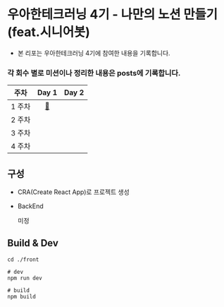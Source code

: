 # 우아한테크러닝 4기 - 나만의 노션 만들기 (feat.시니어봇)

- 본 리포는 우아한테크러닝 4기에 참여한 내용을 기록합니다.

### 각 회수 별로 미션이나 정리한 내용은 posts에 기록합니다.

|  주차  |                                                  Day 1                                                   | Day 2 |
| :----: | :------------------------------------------------------------------------------------------------------: | :---: |
| 1 주차 | [💾](https://github.com/mokhs00/woowatech_learning_notion/blob/master/posts/1-1%20%EB%AF%B8%EC%85%98.md) |       |
| 2 주차 |                                                                                                          |       |
| 3 주차 |                                                                                                          |       |
| 4 주차 |                                                                                                          |       |

## 구성

- CRA(Create React App)로 프로젝트 생성

- BackEnd

  미정

## Build & Dev

```
cd ./front

# dev
npm run dev

# build
npm build
```
